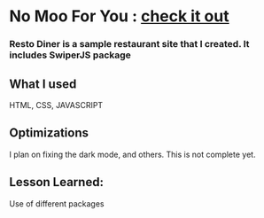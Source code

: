 # No Moo For You : [check it out](https://resto-diner.netlify.app/)


### Resto Diner is a sample restaurant site that I created. It includes SwiperJS package

## What I used
HTML, CSS, JAVASCRIPT


## Optimizations
I plan on fixing the dark mode, and others. This is not complete yet. 


## Lesson Learned:
Use of different packages
